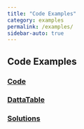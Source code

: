 ```yaml
---
title: "Code Examples"
category: examples
permalink: /examples/
sidebar-auto: true
---
```

## Code Examples

### [Code](code)

### [DattaTable](dattatable)

### [Solutions](solutions)